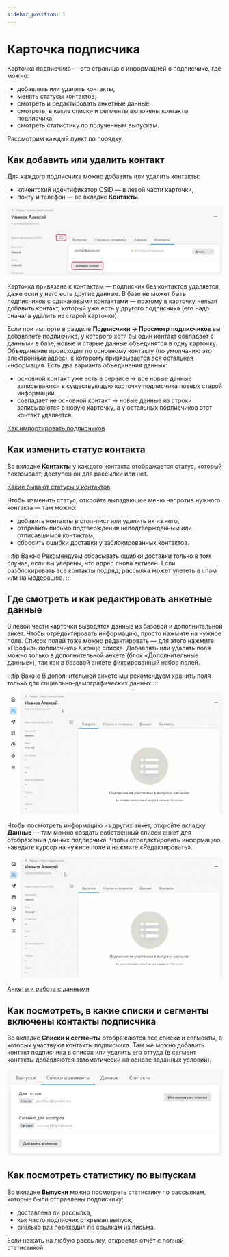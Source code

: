 ```yaml
---
sidebar_position: 1
---
```


# Карточка подписчика
Карточка подписчика — это страница с информацией о подписчике, где можно:
- добавлять или удалять контакты,
- менять статусы контактов,
- смотреть и редактировать анкетные данные,
- смотреть, в какие списки и сегменты включены контакты подписчика,
- смотреть статистику по полученным выпускам.

Рассмотрим каждый пункт по порядку.

## Как добавить или удалить контакт
Для каждого подписчика можно добавить или удалить контакты:
- клиентский идентификатор CSID — в левой части карточки,
- почту и телефон — во вкладке **Контакты**.

![How to add or remove a contact](./assets\subscriber-profile/how-to-add-or-remove-a-contact.png) <br/>

Карточка привязана к контактам — подписчик без контактов удаляется, даже если у него есть другие данные. В базе не может быть подписчиков с одинаковыми контактами — поэтому в карточку нельзя добавить контакт, который уже есть у другого подписчика (его надо сначала удалить из старой карточки).

Если при импорте в разделе **Подписчики → Просмотр подписчиков** вы добавляете подписчика, у которого хотя бы один контакт совпадает с данными в базе, новые и старые данные объединятся в одну карточку. Объединение происходит по основному контакту (по умолчанию это электронный адрес), к которому привязывается вся остальная информация. Есть два варианта объединения данных:
- основной контакт уже есть в сервисе → все новые данные записываются в существующую карточку подписчика поверх старой информации,
- совпадает не основной контакт → новые данные из строки записываются в новую карточку, а у остальных подписчиков этот контакт удаляется.

[Как импортировать подписчиков](../import-and-export/how-to-import-subscribers.md)

## Как изменить статус контакта
Во вкладке **Контакты** у каждого контакта отображается статус, который показывает, доступен он для рассылки или нет.

[Какие бывают статусы у контактов](../contacts/contact-status.md)

Чтобы изменить статус, откройте выпадающее меню напротив нужного контакта — там можно:
- добавить контакты в стоп-лист или удалить их из него,
- отправить письмо подтверждения неподтверждённым или отписавшимся контактам,
- сбросить ошибки доставки у заблокированных контактов.

:::tip Важно
Рекомендуем сбрасывать ошибки доставки только в том случае, если вы уверены, что адрес снова активен. Если разблокировать все контакты подряд, рассылка может улететь в спам или на модерацию.
:::

## Где смотреть и как редактировать анкетные данные
В левой части карточки выводятся данные из базовой и дополнительной анкет. Чтобы отредактировать информацию, просто нажмите на нужное поле. Список полей тоже можно редактировать — для этого нажмите «Профиль подписчика» в конце списка. Добавлять или удалять поля можно только в дополнительной анкете (блок «Дополнительные данные»), так как в базовой анкете фиксированный набор полей.

:::tip Важно
В дополнительной анкете мы рекомендуем хранить поля только для социально-демографических данных
:::

![How to create a field](./assets\subscriber-profile/how-to-create-a-field.gif) <br/>

Чтобы посмотреть информацию из других анкет, откройте вкладку **Данные** — там можно создать собственный список анкет для отображения данных подписчика. Чтобы отредактировать информацию, наведите курсор на нужное поле и нажмите «Редактировать».

![Data tab](./assets\subscriber-profile/data-tab.gif) <br/>

[Анкеты и работа с данными](data-groups.md)

## Как посмотреть, в какие списки и сегменты включены контакты подписчика
Во вкладке **Списки и сегменты** отображаются все списки и сегменты, в которых участвуют контакты подписчика. Там же можно добавить контакт подписчика в список или удалить его оттуда (в сегмент контакты добавляются автоматически на основе заданных условий).

![Lists and segments tab](./assets\subscriber-profile/lists-and-segments-tab.png) <br/>

## Как посмотреть статистику по выпускам
Во вкладке **Выпуски** можно посмотреть статистику по рассылкам, которые были отправлены подписчику:
- доставлена ли рассылка,
- как часто подписчик открывал выпуск,
- сколько раз переходил по ссылкам из письма.

Если нажать на любую рассылку, откроется отчёт с полной статистикой.